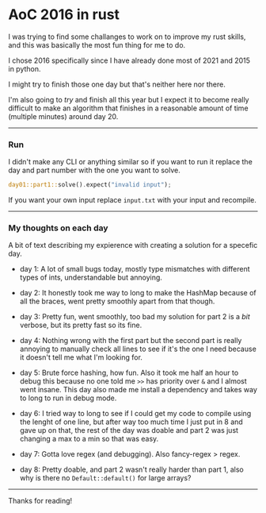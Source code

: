 # AoC 2016 in rust

I was trying to find some challanges to work on to improve my rust skills,
and this was basically the most fun thing for me to do.

I chose 2016 specifically since I have already done most of 2021 and 2015 in python.

I might try to finish those one day but that's neither here nor there.

I'm also going to _try_ and finish all this year but I expect it to become really difficult to make an algorithm that finishes in a reasonable amount of time (multiple minutes) around day 20.

---

### Run

I didn't make any CLI or anything similar so if you want to run it replace the day and part number with the one you want to solve.

```rust
day01::part1::solve().expect("invalid input");
```

If you want your own input replace `input.txt` with your input and recompile.

---

### My thoughts on each day

A bit of text describing my expierence with creating a solution for a specefic day.

* day 1: A lot of small bugs today, mostly type mismatches with different types of ints, understandable but annoying.

* day 2: It honestly took me way to long to make the HashMap because of all the braces, went pretty smoothly apart from that though.

* day 3: Pretty fun, went smoothly, too bad my solution for part 2 is a _bit_ verbose, but its pretty fast so its fine.

* day 4: Nothing wrong with the first part but the second part is really annoying to manually check all lines to see if it's the one I need because it doesn't tell me what I'm looking for.

* day 5: Brute force hashing, how fun. Also it took me half an hour to debug this because no one told me ``>>`` has priority over ``&`` and I almost went insane. This day also made me install a dependency and takes way to long to run in debug mode.

* day 6: I tried way to long to see if I could get my code to compile using the lenght of one line, but after way too much time I just put in 8 and gave up on that, the rest of the day was doable and part 2 was just changing a max to a min so that was easy.

* day 7: Gotta love regex (and debugging). Also fancy-regex > regex.

* day 8: Pretty doable, and part 2 wasn't really harder than part 1, also why is there no ``Default::default()`` for large arrays?

---

Thanks for reading!